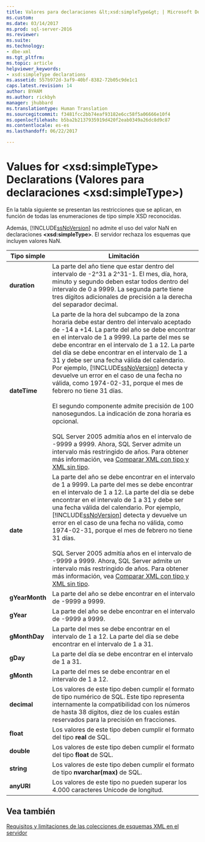 ```yaml
---
title: Valores para declaraciones &lt;xsd:simpleType&gt; | Microsoft Docs
ms.custom: 
ms.date: 03/14/2017
ms.prod: sql-server-2016
ms.reviewer: 
ms.suite: 
ms.technology:
- dbe-xml
ms.tgt_pltfrm: 
ms.topic: article
helpviewer_keywords:
- xsd:simpleType declarations
ms.assetid: 557b972d-3af9-40bf-8382-72b05c9de1c1
caps.latest.revision: 14
author: BYHAM
ms.author: rickbyh
manager: jhubbard
ms.translationtype: Human Translation
ms.sourcegitcommit: f3481fcc2bb74eaf93182e6cc58f5a06666e10f4
ms.openlocfilehash: b5ba2b2137935919d420f2eab0349a26dc8d9c87
ms.contentlocale: es-es
ms.lasthandoff: 06/22/2017

---
```

# <a name="values-for-ltxsdsimpletypegt-declarations"></a>Values for &lt;xsd:simpleType&gt; Declarations (Valores para declaraciones &lt;xsd:simpleType&gt;)
  En la tabla siguiente se presentan las restricciones que se aplican, en función de todas las enumeraciones de tipo simple XSD reconocidas.  
  
 Además, [!INCLUDE[ssNoVersion](../../includes/ssnoversion-md.md)] no admite el uso del valor NaN en declaraciones **\<xsd:simpleType>**. El servidor rechaza los esquemas que incluyen valores NaN.  
  
|Tipo simple|Limitación|  
|-----------------|----------------|  
|**duration**|La parte del año tiene que estar dentro del intervalo de -2^31 a 2^31-1. El mes, día, hora, minuto y segundo deben estar todos dentro del intervalo de 0 a 9999. La segunda parte tiene tres dígitos adicionales de precisión a la derecha del separador decimal.|  
|**dateTime**|La parte de la hora del subcampo de la zona horaria debe estar dentro del intervalo aceptado de -14 a +14. La parte del año se debe encontrar en el intervalo de 1 a 9999. La parte del mes se debe encontrar en el intervalo de 1 a 12. La parte del día se debe encontrar en el intervalo de 1 a 31 y debe ser una fecha válida del calendario. Por ejemplo, [!INCLUDE[ssNoVersion](../../includes/ssnoversion-md.md)] detecta y devuelve un error en el caso de una fecha no válida, como 1974-02-31, porque el mes de febrero no tiene 31 días.<br /><br /> El segundo componente admite precisión de 100 nanosegundos. La indicación de zona horaria es opcional.<br /><br /> SQL Server 2005 admitía años en el intervalo de -9999 a 9999. Ahora, SQL Server admite un intervalo más restringido de años. Para obtener más información, vea [Comparar XML con tipo y XML sin tipo](../../relational-databases/xml/compare-typed-xml-to-untyped-xml.md).|  
|**date**|La parte del año se debe encontrar en el intervalo de 1 a 9999. La parte del mes se debe encontrar en el intervalo de 1 a 12. La parte del día se debe encontrar en el intervalo de 1 a 31 y debe ser una fecha válida del calendario. Por ejemplo, [!INCLUDE[ssNoVersion](../../includes/ssnoversion-md.md)] detecta y devuelve un error en el caso de una fecha no válida, como 1974-02-31, porque el mes de febrero no tiene 31 días.<br /><br /> SQL Server 2005 admitía años en el intervalo de -9999 a 9999. Ahora, SQL Server admite un intervalo más restringido de años. Para obtener más información, vea [Comparar XML con tipo y XML sin tipo](../../relational-databases/xml/compare-typed-xml-to-untyped-xml.md).|  
|**gYearMonth**|La parte del año se debe encontrar en el intervalo de -9999 a 9999.|  
|**gYear**|La parte del año se debe encontrar en el intervalo de -9999 a 9999.|  
|**gMonthDay**|La parte del mes se debe encontrar en el intervalo de 1 a 12. La parte del día se debe encontrar en el intervalo de 1 a 31.|  
|**gDay**|La parte del día se debe encontrar en el intervalo de 1 a 31.|  
|**gMonth**|La parte del mes se debe encontrar en el intervalo de 1 a 12.|  
|**decimal**|Los valores de este tipo deben cumplir el formato de tipo numérico de SQL. Este tipo representa internamente la compatibilidad con los números de hasta 38 dígitos, diez de los cuales están reservados para la precisión en fracciones.|  
|**float**|Los valores de este tipo deben cumplir el formato del tipo **real** de SQL.|  
|**double**|Los valores de este tipo deben cumplir el formato del tipo **float** de SQL.|  
|**string**|Los valores de este tipo deben cumplir el formato de tipo **nvarchar(max)** de SQL.|  
|**anyURI**|Los valores de este tipo no pueden superar los 4.000 caracteres Unicode de longitud.|  
  
## <a name="see-also"></a>Vea también  
 [Requisitos y limitaciones de las colecciones de esquemas XML en el servidor](../../relational-databases/xml/requirements-and-limitations-for-xml-schema-collections-on-the-server.md)  
  
  
